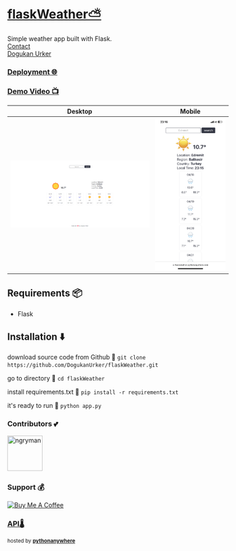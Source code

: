# [flaskWeather⛅](https://dogukanurker.com/flaskweather)

Simple weather app built with Flask.
<br/>
[Contact](mailto:dogukanurker@icloud.com)<br/>
[Dogukan Urker](https://dogukanurker.com)
### **[Deployment 🌐](https://flaskweather.pythonanywhere.com/)**<br/>
### [Demo Video 📺](https://youtu.be/-oSbqdmmi6g)
|              Desktop               |              Mobile              |
| :--------------------------------: | :------------------------------: |
| ![appDesktop](/images/desktop.png) | ![appMobile](/images/mobile.png) |

## Requirements 📦

- Flask

## Installation ⬇️

download source code from Github 💾
`git clone https://github.com/DogukanUrker/flaskWeather.git`

go to directory 📁
`cd flaskWeather`

install requirements.txt 🔽
`pip install -r requirements.txt`

it's ready to run 🎉
`python app.py`

### Contributors 💕

<a href="https://github.com/dogukanurker"><img src="https://avatars.githubusercontent.com/u/62756402" title="ngryman" width="80" height="80"></a>

### Support 💰

<a href="https://dogukanurker.com/donate" target="_blank"><img src="https://cdn.buymeacoffee.com/buttons/v2/arial-red.png" alt="Buy Me A Coffee" style="height: 60px !important;width: 217px !important;" ></a>

### [API🌡️](https://www.weatherapi.com/)

<sup>hosted by **[pythonanywhere](https://www.pythonanywhere.com/)**</sup>

